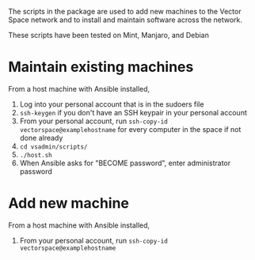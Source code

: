 The scripts in the package are used to add new machines to the Vector Space network and to install and maintain software across the network.

These scripts have been tested on Mint, Manjaro, and Debian

# Maintain existing machines
From a host machine with Ansible installed,
1. Log into your personal account that is in the sudoers file
1. `ssh-keygen` if you don't have an SSH keypair in your personal account
1. From your personal account, run `ssh-copy-id vectorspace@examplehostname` for every computer in the space if not done already
1. `cd vsadmin/scripts/`
1. `./host.sh`
1. When Ansible asks for "BECOME password", enter administrator password

# Add new machine
From a host machine with Ansible installed,
1. From your personal account, run `ssh-copy-id vectorspace@examplehostname`
